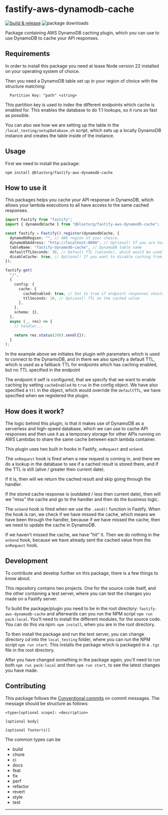 # fastify-aws-dynamodb-cache

[![build & release](https://github.com/blastorg/fastify-aws-dynamodb-cache/actions/workflows/release.yaml/badge.svg)](https://github.com/blastorg/fastify-aws-dynamodb-cache/actions/workflows/release.yaml)
![package downloads](https://img.shields.io/npm/v/%40blastorg/fastify-aws-dynamodb-cache)

Package containing AWS DynamoDB caching plugin, which you can use to use DynamoDB to cache your API responses.

## Requirements

In order to install this package you need at lease Node version 22 installed on your operating system of choice.

Then you need a DynamoDB table set up in your region of choice with the structure matching:

```
  Partition Key: "path" <string>
```

This partition key is used to index the different endpoints which cache is enabled for. This enables the database to do 1:1 lookups, so it runs as fast as possible.

You can also see how we are setting up the table in the `/local_testing/setupDatabase.sh` script, which sets up a locally DynamoDB instance and creates the table inside of the instance.

## Usage

First we need to install the package:

```shell
npm install @blastorg/fastify-aws-dynamodb-cache
```

## How to use it

This packages helps you cache your API response in DynamoDB, which allows your lambda executions to all have access to the same cached responses.

```ts
import Fastify from "fastify";
import { dynamodbCache } from "@blastorg/fastify-aws-dynamodb-cache";

const fastify = Fastify().register(dynamodbCache, {
  dynamoDbRegion: "", // AWS region of your choice.
  dynamoDbAddress: "http://localhost:8000", // Optional! If you are hosting your own instance of Dynamo (locally or cloud), then specify the ip address of the database here.
  tableName: "fastify-dynamodb-cache", // DynamoDB table name
  defaultTTLSeconds: 30, // Default TTL (seconds), which would be used if no TTL is specified on the endpoint.
  disableCache: true, // Optional! If you want to disable caching from being set on endpoints, you can set this to true. Set it to false or leave it empty to enable cache.
});

fastify.get(
  "/",
  {
    config: {
      cache: {
        cacheEnabled: true, // Set to true if endpoint responses should be cached. If you don't want to cache responses set it to false, or don't specify it.
        ttlSeconds: 10, // Optional! TTL on the cached value
      },
    },
    schema: {},
  },
  async (_, res) => {
    // handler...

    return res.status(200).send({});
  }
);
```

In the example above we initiates the plugin with parameters which is used to connect to the DynamoDB, and in there we also specify a default TTL, which is used as a fallback TTL for endpoints which has caching enabled, but no TTL specified in the endpoint

The endpoint it self is configured, that we specify that we want to enable caching by setting `cacheEnabled` to `true` in the config object. We have also specified a `ttl` in the object, which would override the `defaultTTL`, we have specified when we registered the plugin.

## How does it work?

The logic behind this plugin, is that it makes use of DynamoDB as a serverless and high-speed database, which we can use to cache API responses and then use it as a temporary storage for other APIs running on AWS Lambdas to share the same cache between each lambda container.

This plugin uses two built in hooks in Fastify, `onRequest` and `onSend`.

The `onRequest` hook is fired when a new request is coming in, and there we do a lookup in the database to see if a cached result is stored there, and if the TTL is still (alive / greater then current date).

If it is, then will we return the cached result and skip going through the handler.

If the stored cache response is (outdated / less then current date), then will we "miss" the cache and go to the handler and then do the business logic.

The `onSend` hook is fired when we use the `.send()` function in Fastify. When the hook is ran, we check if we have missed the cache, which means we have been through the handler, because if we have missed the cache, then we need to update the cache in DynamoDB.

If we haven't missed the cache, we have "hit" it. Then we do nothing in the `onSend` hook, because we have already sent the cached value from the `onRequest` hook.

## Development

To contribute and develop further on this package, there is a few things to know about.

This repository contains two projects. One for the source code itself, and the other containing a test server, where you can test the changes you made on a Fastify server.

To build the package/plugin you need to be in the root directory: `fastify-aws-dynamodb-cache` and afterwards can you run the NPM script `npm run pack:local`. You'll need to install the different modules, for the source code. You can do this via npm: `npm install`, when you are in the root directory.

To then install the package and run the test server, you can change directory _cd_ into the `local_testing` folder, where you can run the NPM script `npm run start`. This installs the package which is packaged in a `.tgz` file in the root directory.

After you have changed something in the package again, you'll need to run both `npm run pack:local` and then `npm run start`, to see the latest changes you have made.

## Contributing

This package follows the [Conventional commits](https://www.conventionalcommits.org/en/v1.0.0/) on commit messages. The message should be structure as follows:

```git
<type>[optional scope]: <description>

[optional body]

[optional footer(s)]
```

The common types can be

- build
- chore
- ci
- docs
- feat
- fix
- perf
- refactor
- revert
- style
- test

---
